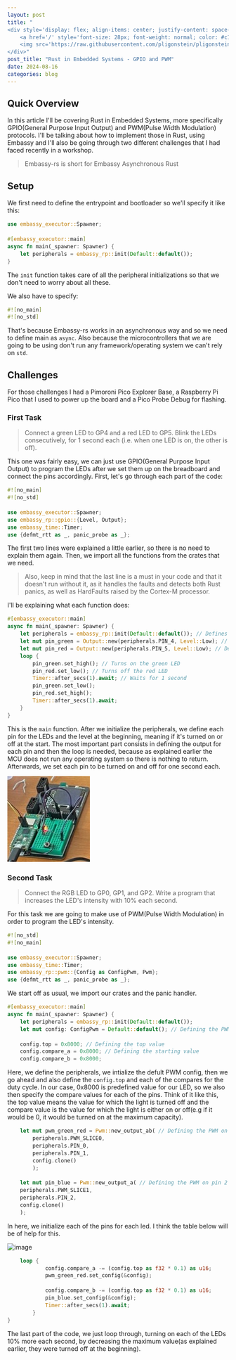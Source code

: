 ```yaml
---
layout: post
title: "
<div style='display: flex; align-items: center; justify-content: space-between;'>
    <a href='/' style='font-size: 28px; font-weight: normal; color: #c1c1c1; text-decoration: none; margin-top: -50px;'>Home</a>
    <img src='https://raw.githubusercontent.com/pligonstein/pligonstein.github.io/main/images/logo.gif' alt='Logo' style='height: 48px; width: 48px; border-radius: 50%; object-fit: cover; margin-top: -50px;'>
</div>"
post_title: "Rust in Embedded Systems - GPIO and PWM"
date: 2024-08-16
categories: blog
---
```


## Quick Overview

In this article I'll be covering Rust in Embedded Systems, more specifically GPIO(General Purpose Input Output) and PWM(Pulse Width Modulation) protocols. I'll be talking about how to implement those in Rust, using Embassy and I'll also be going through two different challenges that I had faced recently in a workshop.

> Embassy-rs is short for Embassy Asynchronous Rust

## Setup

We first need to define the entrypoint and bootloader so we'll specify it like this:

```rust
use embassy_executor::Spawner;

#[embassy_executor::main]
async fn main(_spawner: Spawner) {
    let peripherals = embassy_rp::init(Default::default());
}
```

The `init` function takes care of all the peripheral initializations so that we don't need to worry about all these.

We also have to specify:

```rust
#![no_main]
#![no_std]
```

That's because Embassy-rs works in an asynchronous way and so we need to define main as `async`. Also because the microcontrollers that we are going to be using don't run any framework/operating system we can't rely on `std`.

## Challenges

For those challenges I had a Pimoroni Pico Explorer Base, a Raspberry Pi Pico that I used to power up the board and a Pico Probe Debug for flashing.

### **First Task**

> Connect a green LED to GP4 and a red LED to GP5. Blink the LEDs consecutively, for 1 second each (i.e. when one LED is on, the other is off).

This one was fairly easy, we can just use GPIO(General Purpose Input Output) to program the LEDs after we set them up on the breadboard and connect the pins accordingly. First, let's go through each part of the code:

```rust
#![no_main]
#![no_std]

use embassy_executor::Spawner;
use embassy_rp::gpio::{Level, Output};
use embassy_time::Timer;
use {defmt_rtt as _, panic_probe as _};
```

The first two lines were explained a little earlier, so there is no need to explain them again. Then, we import all the functions from the crates that we need. 

> Also, keep in mind that the last line is a must in your code and that it doesn't run without it, as it handles the faults and detects both Rust panics, as well as HardFaults raised by the Cortex-M processor.

I'll be explaining what each function does:

```rust
#[embassy_executor::main]
async fn main(_spawner: Spawner) {
    let peripherals = embassy_rp::init(Default::default()); // Defines the peripherals
    let mut pin_green = Output::new(peripherals.PIN_4, Level::Low); // Defines the green LED and sets it to low
    let mut pin_red = Output::new(peripherals.PIN_5, Level::Low); // Defines the red LED and sets it to low
    loop {
        pin_green.set_high(); // Turns on the green LED
        pin_red.set_low(); // Turns off the red LED
        Timer::after_secs(1).await; // Waits for 1 second
        pin_green.set_low();
        pin_red.set_high(); 
        Timer::after_secs(1).await;
    }
}
```

This is the `main` function. After we initialize the peripherals, we define each pin for the LEDs and the level at the beginning, meaning if it's turned on or off at the start. The most important part consists in defining the output for each pin and then the loop is needed, because as explained earlier the MCU does not run any operating system so there is nothing to return. Afterwards, we set each pin to be turned on and off for one second each.

![GPIO Challenge Image](/images/_posts/GPIO-chall-1-pic1.jpeg)

### **Second Task**

> Connect the RGB LED to GP0, GP1, and GP2. Write a program that increases the LED's intensity with 10% each second.

For this task we are going to make use of PWM(Pulse Width Modulation) in order to program the LED's intensity.

```rust
#![no_std]
#![no_main]

use embassy_executor::Spawner;
use embassy_time::Timer;
use embassy_rp::pwm::{Config as ConfigPwm, Pwm};
use {defmt_rtt as _, panic_probe as _};
```

We start off as usual, we import our crates and the panic handler.

```rust
#[embassy_executor::main]
async fn main(_spawner: Spawner) {
    let peripherals = embassy_rp::init(Default::default());
    let mut config: ConfigPwm = Default::default(); // Defining the PWM configuration

    config.top = 0x8000; // Defining the top value
    config.compare_a = 0x8000; // Defining the starting value
    config.compare_b = 0x8000;
```

Here, we define the peripherals, we intialize the defult PWM config, then we go ahead and also define the ```config.top``` and each of the compares for the duty cycle. In our case, 0x8000 is predefined value for our LED, so we also then specify the compare values for each of the pins. Think of it like this, the top value means the value for which the light is turned off and the compare value is the value for which the light is either on or off(e.g if it would be 0, it would be turned on at the maximum capacity).

```rust
    let mut pwm_green_red = Pwm::new_output_ab( // Defining the PWM on pin 0 and 1
        peripherals.PWM_SLICE0,
        peripherals.PIN_0,
        peripherals.PIN_1,
        config.clone()
        );

    let mut pin_blue = Pwm::new_output_a( // Defining the PWM on pin 2
    peripherals.PWM_SLICE1,
    peripherals.PIN_2,
    config.clone()
    );
```

In here, we initialize each of the pins for each led. I think the table below will be of help for this.

![image](https://github.com/user-attachments/assets/212b6aa8-743c-451f-8367-b8b8cd385594)

```rust
    loop {
            config.compare_a -= (config.top as f32 * 0.1) as u16; 
            pwm_green_red.set_config(&config);
            
            config.compare_b -= (config.top as f32 * 0.1) as u16;
            pin_blue.set_config(&config);
            Timer::after_secs(1).await;
        }
}
```

The last part of the code, we just loop through, turning on each of the LEDs 10% more each second, by decreasing the maximum value(as explained earlier, they were turned off at the beginning).
